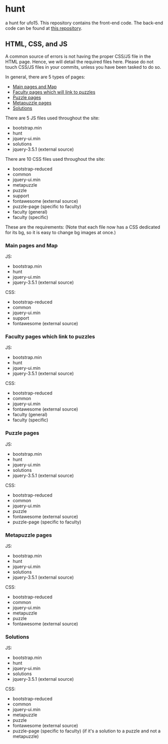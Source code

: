 # hunt
a hunt for ufo15. This repository contains the front-end code. The back-end code can be found at [this repository](https://github.com/Aaronsms78/server).

## HTML, CSS, and JS
A common source of errors is not having the proper CSS/JS file in the HTML page. Hence, we will detail the required files here.
Please do not touch CSS/JS files in your commits, unless you have been tasked to do so.

In general, there are 5 types of pages:
- [Main pages and Map](https://github.com/pikasean/hunt#main-pages-and-map)
- [Faculty pages which will link to puzzles](https://github.com/pikasean/hunt#faculty-pages-which-link-to-puzzles)
- [Puzzle pages](https://github.com/pikasean/hunt#puzzle-pages)
- [Metapuzzle pages](https://github.com/pikasean/hunt#metapuzzle-pages)
- [Solutions](https://github.com/pikasean/hunt#solutions)

There are 5 JS files used throughout the site:
- bootstrap.min
- hunt
- jquery-ui.min
- solutions
- jquery-3.5.1 (external source)

There are 10 CSS files used throughout the site:
- bootstrap-reduced
- common
- jquery-ui.min
- metapuzzle
- puzzle
- support
- fontawesome (external source)
- puzzle-page (specific to faculty)
- faculty (general)
- faculty (specific)

These are the requirements:
(Note that each file now has a CSS dedicated for its bg, so it is easy to change bg images at once.)
### Main pages and Map
JS:
- bootstrap.min
- hunt
- jquery-ui.min
- jquery-3.5.1 (external source)

CSS:
- bootstrap-reduced
- common
- jquery-ui.min
- support
- fontawesome (external source)

### Faculty pages which link to puzzles
JS:
- bootstrap.min
- hunt
- jquery-ui.min
- jquery-3.5.1 (external source)

CSS:
- bootstrap-reduced
- common
- jquery-ui.min
- fontawesome (external source)
- faculty (general)
- faculty (specific)

### Puzzle pages
JS:
- bootstrap.min
- hunt
- jquery-ui.min
- solutions
- jquery-3.5.1 (external source)

CSS:
- bootstrap-reduced
- common
- jquery-ui.min
- puzzle
- fontawesome (external source)
- puzzle-page (specific to faculty)

### Metapuzzle pages
JS:
- bootstrap.min
- hunt
- jquery-ui.min
- solutions
- jquery-3.5.1 (external source)

CSS:
- bootstrap-reduced
- common
- jquery-ui.min
- metapuzzle
- puzzle
- fontawesome (external source)

### Solutions
JS:
- bootstrap.min
- hunt
- jquery-ui.min
- solutions
- jquery-3.5.1 (external source)

CSS:
- bootstrap-reduced
- common
- jquery-ui.min
- metapuzzle
- puzzle
- fontawesome (external source)
- puzzle-page (specific to faculty) (if it's a solution to a puzzle and not a metapuzzle)
